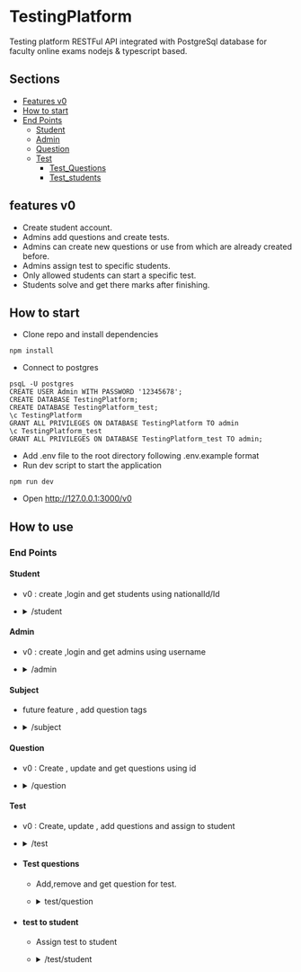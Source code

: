 # TestingPlatform
Testing platform RESTFul API integrated with PostgreSql database for faculty online exams nodejs &amp; typescript based.
## Sections
- [Features v0](#features-v0)
- [How to start](#how-to-start)
- [End Points](#end-points)
    * [Student](#Student)
    * [Admin](#Admin)
    * [Question](#question)
    * [Test](#test)
        - [Test_Questions](#test-questions)
        - [Test_students](#test-to-student)
## features v0
- Create student account.
- Admins add questions and create tests.
- Admins can create new questions or use from which are already created before.
- Admins assign test to specific students.
- Only allowed students can start a specific test.
- Students solve and get there marks after finishing.
## How to start
- Clone repo and install dependencies
```
npm install
```
- Connect to postgres
```
psqL -U postgres
CREATE USER Admin WITH PASSWORD '12345678';
CREATE DATABASE TestingPlatform;
CREATE DATABASE TestingPlatform_test;
\c TestingPlatform
GRANT ALL PRIVILEGES ON DATABASE TestingPlatform TO admin
\c TestingPlatform_test
GRANT ALL PRIVILEGES ON DATABASE TestingPlatform_test TO admin;
```
- Add .env file to the root directory following .env.example format
- Run dev script to start the application
```
npm run dev
```
- Open http://127.0.0.1:3000/v0
## How to use
### End Points
#### Student
- v0 : create ,login and get students using nationalId/Id
- <details>
    <summary>/student</summary>

    - <details>
        <summary>GET : /</summary>

        * Get all students
        * No body needed
        * Response body
            *  status(200)
                ```json
                [
                    {
                    "id": 1,
                    "name": "Abdelhady",
                    "username": "Hady",
                    "password": "$2b$10$UOXLOi5BTu2ROiP.0RXoHOFieJTOe6f6xmDIU47Yij6VHOvrJ/dT6",
                    "national_id": "01234567891234",
                    "university_id": "2020191071"
                    }
                ]
                ```
        </details>
    - <details>
        <summary>GET : /national</summary>

        * Get user using national ID
        * Request body : JSON
            ```json
            {        
                "national_id":"01234567891234"
            }
            ```
        * Response body 
            * status(200)
                ```json
                {
                    "id": 1,
                    "name": "Abdelhady",
                    "username": "Hady",
                    "national_id": "01234567891234",
                    "university_id": "2020191071"
                }
                ```
            * status(422) : ```Wrong data```

        </details>
    - <details>
        <summary>GET : /id</summary>

        * Get user using ID
        * Request body : JSON
            ```json
            {        
                "id":5
            }
            ```
        * Response body
            * status(200)
                ```json
                {
                    "id": 1,
                    "name": "Abdelhady",
                    "username": "Hady",
                    "national_id": "01234567891234",
                    "university_id": "2020191071"
                }
                ```
            * status(422) : ```Wrong data```

        </details>
    - <details>
        <summary>GET : /login </summary>

        * Student login
        * Request body : JSON
            ```json
            {
                "password": "12345678",
                "national_id": "01234567891234"
            }
            ```
        * Response body
            * status(200)
                ```json
                {
                "id": 1,
                    "name": "Abdelhady",
                    "username": "Hady",
                    "password": "$2b$10$UOXLOi5BTu2ROiP.0RXoHOFieJTOe6f6xmDIU47Yij6VHOvrJ/dT6",
                    "national_id": "01234567891234",
                    "university_id": "2020191071"
                }
                ```
            * status(401) : ```Wrong national Id or password```

        </details>
    - <details>
    <summary>POST : /</summary>

    * Create new student
    * Request body : JSON
        ```json
        {
            "name":"Ahmed",
            "username":"Ahmed",//must be unique
            "password":"12345678",
            "national_id":"1212",//must be unique
            "university_id":"2121"//must be unique
        }
        ```
    * Response body
        * status(200)
            ```json
            {
                "id": 3,
                "name":"Ahmed",
                "username":"Ahmed",
                "password":"12345678",
                "national_id":"1212",
                "university_id":"2121"
            }
            ```

        * status(422) : ```reserved keys : key1,key2```
    </details>
</details>

#### Admin
- v0 : create ,login and get admins using username
- <details>
    <summary>/admin</summary>

    - <details>
        <summary>GET : /</summary>

        * Get all admins.
        * No request body required.
        * Response body:
            * status(200):
                ```json
                [
                    {
                        "id": 1,
                        "name": "Abdelhady Mohamed",
                        "username": "Hady23",
                        "national_id": "2323"
                    }
                ]
                ```
        </details>
    - <details>
        <summary>GET : /username</summary>

        * Get admin by username
        * Request body:
            ```json
            {
                "username":"Hady23"
            }
            ```
        * Response body:
            * status(200) :
                ```json
                {
                    "id": 1,
                    "name": "Abdelhady Mohamed",
                    "username": "Hady23",
                    "national_id": "2323"
                }
                ```
            * status(400) : ```Invalid username```
        </details>
    - <details>
        <summary>GET : /login</summary>

        * Login to admin account
        * Request body:
            ```json
            {
                "national_id":"2323",
                "password":"1111"
            }
            ```
        * Response body
            * status(200):
                ```json
                {
                    "national_id":"2323",
                    "password":"1111"
                }
                ```
            * status(401): ``` Wrong national Id or password ```
        </details>
    - <details>
    <summary>POST : /</summary>

    * Create new admin
    * Request body
        ```json
        {
            "name":"Abdelhady Mohamed",
            "username":"Hady23",//must be unique
            "national_id":"2323",//must be unique
            "password":"1111"
        }
        ```
    * Response body
        * status(200):
            ```json
            {
                "id": 1,
                "name": "Abdelhady Mohamed",
                "username": "Hady23",
                "national_id": "2323"
            }
            ```
        * status(400): ``` reserved keys : key1,key2  ```
    </details>
</details>

#### Subject
- future feature , add question tags 
- <details>
    <summary>/subject</summary>

    - <details>
        <summary>GET : /</summary>
        
        * Get all tags
        * No Request body required
        * Response body
            * status(200)
                ```json
                    [
                        {
                            "id": 1,
                            "name": "Math"
                        },
                        {
                            "id": 2,
                            "name": "Sport"
                        }
                        ]
                ```
        </details>
    - <details>
        <summary>GET : /id</summary>

        * Get tag by id
        * Request body:
            ```json
                {
                "id":2
                }
            ```
        * Response body
            * status(200):
                ```json
                    {
                    "id": 2,
                    "name": "Sport"
                    }
                ```
            * status(400): ``` No such Id ```

        </details>
    - <details>
        <summary>POST : /</summary>

        * create new tag
        * Request body:
            ```json
                {
                "name":"Sport"
                }
            ```
        * Response body
            * status(200):
                ```json
                    {
                    "id": 2,
                    "name": "Sport"
                    }
                ```

        </details>
</details>

#### Question
- v0 : Create , update and get questions using id
- <details>
    <summary>/question</summary>

    - <details>
        <summmary>GET : / </summary>

        * Get all questions
        * No request body required
        * Response body
            * status(200):
                ```json
                [
                    {
                        "id": 1,
                        "content": "Which team won qatar 2022 nationals world cup",
                        "subject_id": 2,
                        "option1": "Egypt",
                        "option2": "France",
                        "option3": "Argantina",
                        "option4": "Brazil",
                        "correct_answer": "Argantina"
                    }
                ]
                ```
        </details>
    - <details>
        <summary>POST : /create</summary>

        * Create new question
        * Request body:
            ```json
            {
            "content":"Which team won qatar 2022 world cup",
            "subject_id":"2",
            "option1":"Egypt",
            "option2":"France",
            "option3":"Argantina",
            "option4":"Brazil",
            "correct_answer":"Argantina"
            }
            ```
        * Response body
            * status(200):
                ```json
                {
                "id": 1,
                "content": "Which team won qatar 2022 world cup",
                "subject_id": 2,
                "option1": "Egypt",
                "option2": "France",
                "option3": "Argantina",
                "option4": "Brazil",
                "correct_answer": "Argantina"
                }
                ```
        </details>
    - <details>
        <summary>GET : /id</summary>

        * Get question by id
        * Request body:
            ```json
                {
                "id":1
                }
            ```
        * Response body
            * status(200):
                ```json
                {
                "id": 1,
                "content": "Which team won qatar 2022 world cup",
                "subject_id": 2,
                "option1": "Egypt",
                "option2": "France",
                "option3": "Argantina",
                "option4": "Brazil",
                "correct_answer": "Argantina"
                }
                ```
            * status(500) : ``` invalid id ```
        </details>
    - <details>
        <summary>PATCH : /update</summary>

        * Update existing question
        * Request body:
            ```json
                {
                    "id": 1,
                    "content": "Which team won qatar 2022 nationals world cup",
                    "subject_id": 2,
                    "option1": "Egypt",
                    "option2": "France",
                    "option3": "Argantina",
                    "option4": "Brazil",
                    "correct_answer":"Argantina"
                }
            ```
        * Response body
            * status(200): //the entire question after edit
                ```json
                    {
                    "id": 1,
                    "content": "Which team won qatar 2022 nationals world cup",
                    "subject_id": 2,
                    "option1": "Egypt",
                    "option2": "France",
                    "option3": "Argantina",
                    "option4": "Brazil",
                    "correct_answer": "Argantina"
                    }
                ```
            * status(500):  ```invalid id```
        </details>

</details>

#### Test
- v0 : Create, update , add questions and assign to student
- <details>
    <summary>/test</summary>

    - <details>
        <summary>GET : /</summary>

        - get all tests in the system
        - No request body required
        - Response body
            - status(200):
                ```json
                    [
                    {
                        "id": 1,
                        "title": "Software Engineering",
                        "date": "2023-01-18T22:00:00.000Z",
                        "total_questions": 75,
                        "timer": 120,
                        "creator_id": 1
                    }
                    ]
                ```
        </details>
    - <details>
        <summary>GET : /id</summary>

        - get test main data by id **without questions**
        - Request body
            ```json
                {
                    "id":1
                }
            ```
        - Response body
            - status(200):
                ```json
                    {
                    "id": 1,
                    "title": "Software Engineering",
                    "date": "2023-01-18T22:00:00.000Z",
                    "total_questions": 75,
                    "timer": 120,
                    "creator_id": 1
                    }
                ```
            - status(400):```invalid id```
        </details>
    - <details>
        <summary>POST : /</summary>

        - Create new test
        - Request body
            ```json
                {
                "title":"Software Engineering",
                "total_questions":50,
                "timer":120,
                "creator_id":1,
                "date":"2023-01-19"
                }
            ```
        - Response body
            - status(200):
                ```json
                    {
                    "id": 1,
                    "title": "Software Engineering",
                    "date": "2023-01-18T22:00:00.000Z",
                    "total_questions": 50,
                    "timer": 120,
                    "creator_id": 1
                    }
                ```
            - status(500):``` Internal Server Error : wrong admin id```
        </details>
    - <details>
        <summary>PATCH : /update</summary>

        - update test main data **not questions or students in the test**
        - Request body
            ```json
                {
                "id":1,
                "title":"Software Engineering",
                "total_questions":75,
                "timer":120,
                "creator_id":1,
                "date":"2023-01-19"
                }
            ```
        - Response body
            - status(200):
                ```json
                    {
                    "id": 1,
                    "title": "Software Engineering",
                    "date": "2023-01-18T22:00:00.000Z",
                    "total_questions": 75,
                    "timer": 120,
                    "creator_id": 1
                    }
                ```
            - status(500):``` Internal Server Error : wrong id```
        </details>
</details>

- #### Test questions
    - Add,remove and get question for test.
    - <details>
        <summary>test/question</summary>

        - <details>
            <summary>GET : /</summary>

            - get all questions in a spacific test
            - Request body:
                ```json
                    {
                    "test_id":1
                    }
                ```
            - Response body
                - status(200):
                    ```json
                        [
                        {
                            "content": "Which team won qatar 2022 nationals world cup",
                            "option1": "Egypt",
                            "option2": "France",
                            "option3": "Argantina",
                            "option4": "Brazil",
                            "correct_answer": "Argantina",
                            "score": 1,
                            "test_id": 1,
                            "question_id": 1
                        }
                        ]
                    ```
                - status(400):```wrong test_id```
            
            </details>
        - <details>
            <summary>POST : /</summary>

            - add question to test
            - Request body:
                ```json
                    {
                    "test_id":1,
                    "question_id":1,
                    "score":1
                    }
                ```
            - Response body
                - status(200):
                    ```json
                        {
                        "id": 1,
                        "question_id": 1,
                        "test_id": 1,
                        "score": 1
                        }
                    ```
                - status(400):```wrong ids```
            
            </details>
        - <details>
            <summary>DELETE : /</summary>

            - remove question from test
            - Request body:
                ```json
                    {
                    "test_id":1,
                    "question_id":1
                    }
                ```
            - Response body
                - status(200):
                    ```json
                        {
                        "id": 1,
                        "question_id": 1,
                        "test_id": 1,
                        "score": 1
                        }
                    ```
                - status(400):```invalid data```
            
            </details>

    </details>

- #### test to student
    - Assign test to student
    - <details>
        <summary>/test/student</summary>

        - <details>
            <summary>GET : /</summary>

            - Get all students assigned to a test
            - Request body:
                ```json
                    {
                        "test_id":1
                    }
                ```
            - Response body
                - status(200):
                    ```json
                        [
                        {
                            "name": "Abdelhady",
                            "username": "HadyMohamed",
                            "national_id": "1111",
                            "university_id": "2222"
                        }
                        ]
                    ```
                - status(400):```invalid data```
            </details>
        - <details>
            <summary>POST : /</summary>

            - Assign test to a student
            - Request body:
                ```json
                    {
                        "test_id":1,
                        "student_id":2
                    }
                ```
            - Response body
                - status(200):
                    ```json
                        {
                        "id": 2,
                        "test_id": 1,
                        "student_id": 2
                        }
                    ```
                - status(400):```invalid data```
            </details>
        - <details>
            <summary>DELETE : /</summary>

            - remove student from a test
            - Request body:
                ```json
                    {
                        "test_id":1,
                        "student_id":1
                    }
                ```
            - Response body
                - status(200):
                    ```json
                        {
                        "id": 1,
                        "test_id": 1,
                        "student_id": 1
                        }
                    ```
                - status(400):```invalid data```
            </details>
    </details>
